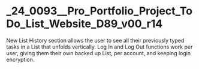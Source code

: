 # _24_0093__Pro_Portfolio_Project_ToDo_List_Website_D89_v00_r14
New List History section allows the user to see all their previously typed tasks in a List that unfolds vertically. Log In and Log Out functions work per user, giving them their own backed up List, per account, and keeping login encryption.
